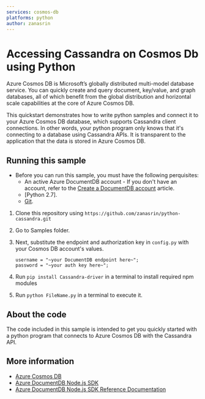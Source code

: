 ```yaml
---
services: cosmos-db
platforms: python
author: zanasrin
---
```


# Accessing Cassandra on Cosmos Db using Python
Azure Cosmos DB is Microsoft’s globally distributed multi-model database service. You can quickly create and query document, key/value, and graph databases, all of which benefit from the global distribution and horizontal scale capabilities at the core of Azure Cosmos DB.

This quickstart demonstrates how to write python samples and connect it to your Azure Cosmos DB database, which supports Cassandra client connections. In other words, your python program only knows that it's connecting to a database using Cassandra APIs. It is transparent to the application that the data is stored in Azure Cosmos DB.

## Running this sample
* Before you can run this sample, you must have the following perquisites:
	* An active Azure DocumentDB account - If you don't have an account, refer to the [Create a DocumentDB account](https://azure.microsoft.com/en-us/documentation/articles/documentdb-create-account/) article.
	* [Python 2.7].
	* [Git](http://git-scm.com/).


1. Clone this repository using `https://github.com/zanasrin/python-cassandra.git`

2. Go to Samples folder.

3. Next, substitute the endpoint and authorization key in `config.py` with your Cosmos DB account's values.

	```
	username = "~your DocumentDB endpoint here~";
	password = "~your auth key here~";
	```

4. Run `pip install Cassandra-driver` in a terminal to install required npm modules
 
5. Run `python FileName.py` in a terminal to execute it.

## About the code
The code included in this sample is intended to get you quickly started with a python program that connects to Azure Cosmos DB with the Cassandra API.

## More information

- [Azure Cosmos DB](https://docs.microsoft.com/azure/cosmos-db/introduction)
- [Azure DocumentDB Node.js SDK](https://docs.microsoft.com/azure/documentdb/documentdb-sdk-node)
- [Azure DocumentDB Node.js SDK Reference Documentation](http://azure.github.io/azure-documentdb-node/)
